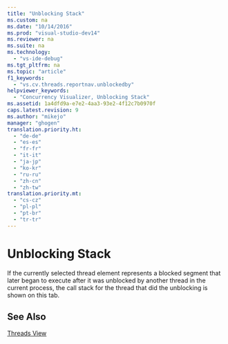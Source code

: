 ```yaml
---
title: "Unblocking Stack"
ms.custom: na
ms.date: "10/14/2016"
ms.prod: "visual-studio-dev14"
ms.reviewer: na
ms.suite: na
ms.technology: 
  - "vs-ide-debug"
ms.tgt_pltfrm: na
ms.topic: "article"
f1_keywords: 
  - "vs.cv.threads.reportnav.unblockedby"
helpviewer_keywords: 
  - "Concurrency Visualizer, Unblocking Stack"
ms.assetid: 1a4dfd9a-e7e2-4aa3-93e2-4f12c7b0970f
caps.latest.revision: 9
ms.author: "mikejo"
manager: "ghogen"
translation.priority.ht: 
  - "de-de"
  - "es-es"
  - "fr-fr"
  - "it-it"
  - "ja-jp"
  - "ko-kr"
  - "ru-ru"
  - "zh-cn"
  - "zh-tw"
translation.priority.mt: 
  - "cs-cz"
  - "pl-pl"
  - "pt-br"
  - "tr-tr"
---
```

# Unblocking Stack
If the currently selected thread element represents a blocked segment that later began to execute after it was unblocked by another thread in the current process, the call stack for the thread that did the unblocking is shown on this tab.  
  
## See Also  
 [Threads View](../profiling/threads-view--parallel-performance-.md)